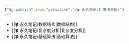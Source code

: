 ```yaml
---
{"dg-publish":true,"permalink":"/🍀 永久笔记/Σ 算法基础/"}
---
```



- [[🍀 永久笔记/数据结构\|数据结构]]
- [[🍀 永久笔记/复杂度分析\|复杂度分析]]
- [[🍀 永久笔记/基础算法\|基础算法]]